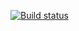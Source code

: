 [![Build status](https://ci.appveyor.com/api/projects/status/1q21teqhca1fa541?svg=true)](https://ci.appveyor.com/project/sapurina-t/settingci1-2a-postman)
